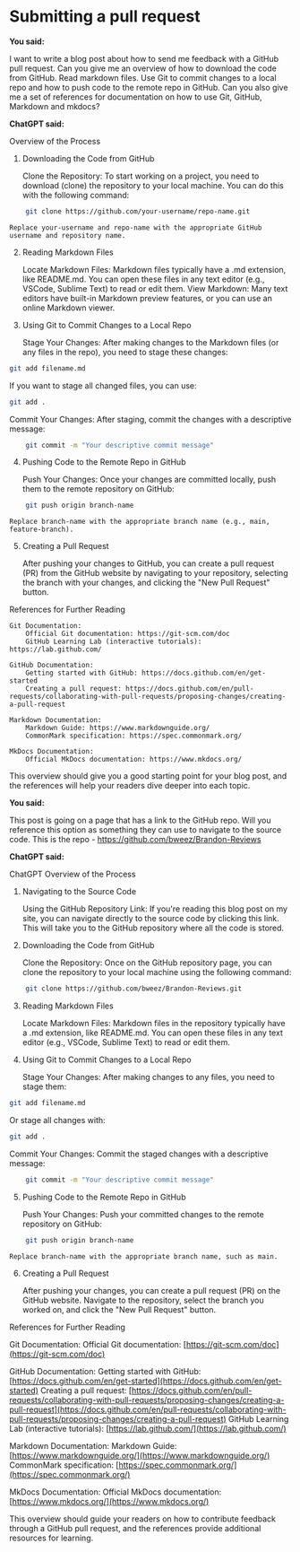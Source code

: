 # Submitting a pull request

**You said:**

I want to write a blog post about how to send me feedback with a GitHub pull request.  Can you give me an overview of how to download the code from GitHub.  Read markdown files.  Use Git to commit changes to a local repo and how to push code to the remote repo in GitHub.  Can you also give me a set of references for documentation on how to use Git, GitHub, Markdown and mkdocs?  

**ChatGPT said:**

Overview of the Process
1. Downloading the Code from GitHub

    Clone the Repository:
    To start working on a project, you need to download (clone) the repository to your local machine. You can do this with the following command:

```bash
    git clone https://github.com/your-username/repo-name.git
```
    Replace your-username and repo-name with the appropriate GitHub username and repository name.

2. Reading Markdown Files

    Locate Markdown Files:
    Markdown files typically have a .md extension, like README.md. You can open these files in any text editor (e.g., VSCode, Sublime Text) to read or edit them.
    View Markdown:
    Many text editors have built-in Markdown preview features, or you can use an online Markdown viewer.

3. Using Git to Commit Changes to a Local Repo

    Stage Your Changes:
    After making changes to the Markdown files (or any files in the repo), you need to stage these changes:
```bash
git add filename.md
```

If you want to stage all changed files, you can use:
```bash
git add .
```

Commit Your Changes:
After staging, commit the changes with a descriptive message:
```bash
    git commit -m "Your descriptive commit message"
```

4. Pushing Code to the Remote Repo in GitHub

    Push Your Changes:
    Once your changes are committed locally, push them to the remote repository on GitHub:
```bash
    git push origin branch-name
```
    Replace branch-name with the appropriate branch name (e.g., main, feature-branch).

5. Creating a Pull Request

    After pushing your changes to GitHub, you can create a pull request (PR) from the GitHub website by navigating to your repository, selecting the branch with your changes, and clicking the "New Pull Request" button.

References for Further Reading

    Git Documentation:
        Official Git documentation: https://git-scm.com/doc
        GitHub Learning Lab (interactive tutorials): https://lab.github.com/

    GitHub Documentation:
        Getting started with GitHub: https://docs.github.com/en/get-started
        Creating a pull request: https://docs.github.com/en/pull-requests/collaborating-with-pull-requests/proposing-changes/creating-a-pull-request

    Markdown Documentation:
        Markdown Guide: https://www.markdownguide.org/
        CommonMark specification: https://spec.commonmark.org/

    MkDocs Documentation:
        Official MkDocs documentation: https://www.mkdocs.org/

This overview should give you a good starting point for your blog post, and the references will help your readers dive deeper into each topic.

**You said:**

This post is going on a page that has a link to the GitHub repo.  Will you reference this option as something they can use to navigate to the source code.  This is the repo - https://github.com/bweez/Brandon-Reviews

**ChatGPT said:**

ChatGPT
Overview of the Process
1. Navigating to the Source Code

    Using the GitHub Repository Link:
    If you're reading this blog post on my site, you can navigate directly to the source code by clicking this link. This will take you to the GitHub repository where all the code is stored.

2. Downloading the Code from GitHub

    Clone the Repository:
    Once on the GitHub repository page, you can clone the repository to your local machine using the following command:

```bash
    git clone https://github.com/bweez/Brandon-Reviews.git
```
3. Reading Markdown Files

    Locate Markdown Files:
    Markdown files in the repository typically have a .md extension, like README.md. You can open these files in any text editor (e.g., VSCode, Sublime Text) to read or edit them.

4. Using Git to Commit Changes to a Local Repo

    Stage Your Changes:
    After making changes to any files, you need to stage them:

```bash
git add filename.md
```
Or stage all changes with:

```bash
git add .
```
Commit Your Changes:
Commit the staged changes with a descriptive message:

```bash
    git commit -m "Your descriptive commit message"
```
5. Pushing Code to the Remote Repo in GitHub

    Push Your Changes:
    Push your committed changes to the remote repository on GitHub:

```bash
    git push origin branch-name
```
    Replace branch-name with the appropriate branch name, such as main.

6. Creating a Pull Request

    After pushing your changes, you can create a pull request (PR) on the GitHub website. Navigate to the repository, select the branch you worked on, and click the "New Pull Request" button.

References for Further Reading

Git Documentation:
    Official Git documentation: [https://git-scm.com/doc](https://git-scm.com/doc)

GitHub Documentation:
    Getting started with GitHub: [https://docs.github.com/en/get-started](https://docs.github.com/en/get-started)
    Creating a pull request: [https://docs.github.com/en/pull-requests/collaborating-with-pull-requests/proposing-changes/creating-a-pull-request](https://docs.github.com/en/pull-requests/collaborating-with-pull-requests/proposing-changes/creating-a-pull-request)
    GitHub Learning Lab (interactive tutorials): [https://lab.github.com/](https://lab.github.com/)

Markdown Documentation:
    Markdown Guide: [https://www.markdownguide.org/](https://www.markdownguide.org/)
    CommonMark specification: [https://spec.commonmark.org/](https://spec.commonmark.org/)

MkDocs Documentation:
    Official MkDocs documentation: [https://www.mkdocs.org/](https://www.mkdocs.org/)

This overview should guide your readers on how to contribute feedback through a GitHub pull request, and the references provide additional resources for learning.